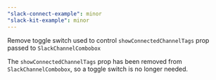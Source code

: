 ```yaml
---
"slack-connect-example": minor
"slack-kit-example": minor
---
```


Remove toggle switch used to control `showConnectedChannelTags` prop passed to `SlackChannelCombobox`

The `showConnectedChannelTags` prop has been removed from `SlackChannelCombobox`, so a toggle switch is no longer needed.
